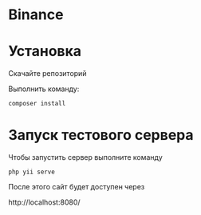 Binance 
==================
Установка
===============================

Скачайте репозиторий

Выполнить команду:

```
composer install
```

Запуск тестового сервера
===============================
Чтобы запустить сервер выполните команду
```
php yii serve
```
После этого сайт будет доступен через  

http://localhost:8080/